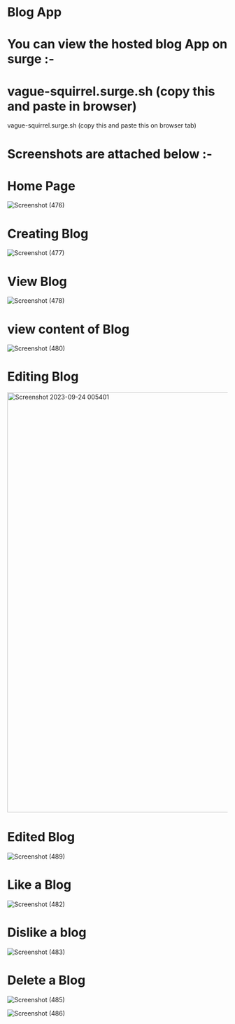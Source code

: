 # Blog App

 # You can view the hosted blog App on surge :-

 
 # vague-squirrel.surge.sh          (copy this and paste in browser)


   vague-squirrel.surge.sh        (copy this and paste this on browser tab)





# Screenshots are attached below :-
 

# Home Page


![Screenshot (476)](https://github.com/Anand070800/Sample/assets/67433507/9ec0d342-57cd-441c-bec1-436a77c0da1d)



# Creating Blog



![Screenshot (477)](https://github.com/Anand070800/Sample/assets/67433507/d53e97ac-565b-47ab-8265-7c3d03630a22)



# View Blog


![Screenshot (478)](https://github.com/Anand070800/Sample/assets/67433507/121dcfd1-639c-48ca-bc0c-6e6d20bb8b10)



# view content of Blog



![Screenshot (480)](https://github.com/Anand070800/Sample/assets/67433507/65f8e5b6-4158-42a5-bb70-f2bfc277cd0a)



# Editing Blog



<img width="959" alt="Screenshot 2023-09-24 005401" src="https://github.com/Anand070800/Sample/assets/67433507/0a7298c5-8ba5-4d55-942f-83253ea85968">




# Edited Blog



![Screenshot (489)](https://github.com/Anand070800/Sample/assets/67433507/f9c62d09-d984-4817-8062-1ebc8586f71f)



# Like a Blog



![Screenshot (482)](https://github.com/Anand070800/Sample/assets/67433507/8fe5b721-18b9-4a0d-a503-534c8b41071d)



# Dislike a blog



![Screenshot (483)](https://github.com/Anand070800/Sample/assets/67433507/121afa45-9c67-487f-a650-c6f6566185ab)



# Delete a Blog



![Screenshot (485)](https://github.com/Anand070800/Sample/assets/67433507/d22013a6-3216-4eb8-a7b9-3be22cd3122f)

![Screenshot (486)](https://github.com/Anand070800/Sample/assets/67433507/c1e98a26-20c8-46fb-87f5-c1ed7ac2fc9f)
